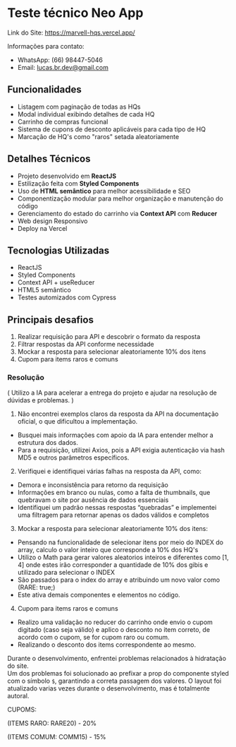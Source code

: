 # Teste técnico Neo App

Link do Site: https://marvell-hqs.vercel.app/

Informações para contato:
- WhatsApp: (66) 98447-5046
- Email: lucas.br.dev@gmail.com

  
## Funcionalidades

- Listagem com paginação de todas as HQs
- Modal individual exibindo detalhes de cada HQ
- Carrinho de compras funcional
- Sistema de cupons de desconto aplicáveis para cada tipo de HQ
- Marcação de HQ's como "raros" setada aleatoriamente

## Detalhes Técnicos

- Projeto desenvolvido em **ReactJS**
- Estilização feita com **Styled Components**
- Uso de **HTML semântico** para melhor acessibilidade e SEO
- Componentização modular para melhor organização e manutenção do código
- Gerenciamento do estado do carrinho via **Context API** com **Reducer**
- Web design Responsivo
- Deploy na Vercel


## Tecnologias Utilizadas

- ReactJS
- Styled Components
- Context API + useReducer
- HTML5 semântico
- Testes automizados com Cypress


## Principais desafios

1. Realizar requisição para API e descobrir o formato da resposta  
2. Filtrar respostas da API conforme necessidade  
3. Mockar a resposta para selecionar aleatoriamente 10% dos itens
4. Cupom para items raros e comuns

### Resolução

( Utilizo a IA para acelerar a entrega do projeto e ajudar na resolução de dúvidas e problemas.  )
1. Não encontrei exemplos claros da resposta da API na documentação oficial, o que dificultou a implementação.  
- Busquei mais informações com apoio da IA para entender melhor a estrutura dos dados.  
- Para a requisição, utilizei Axios, pois a API exigia autenticação via hash MD5 e outros parâmetros específicos.

2. Verifiquei e identifiquei várias falhas na resposta da API, como:  
- Demora e inconsistência para retorno da requisição  
- Informações em branco ou nulas, como a falta de thumbnails, que quebravam o site por ausência de dados essenciais  
- Identifiquei um padrão nessas respostas “quebradas” e implementei uma filtragem para retornar apenas os dados válidos e completos

3. Mockar a resposta para selecionar aleatoriamente 10% dos itens:  
- Pensando na funcionalidade de selecionar itens por meio do INDEX do array, calculo o valor inteiro que corresponde a 10% dos HQ's
-  Utilizo o Math para gerar valores aleatorios inteiros e diferentes como [1, 4] onde
 estes irão corresponder a quantidade de 10% dos gibis e utilizado para selecionar o INDEX
- São passados para o index do array e atribuindo um novo valor como (RARE: true;)
- Este ativa demais componentes e elementos no código.

4. Cupom para items raros e comuns
- Realizo uma validação no reducer do carrinho onde envio o cupom digitado (caso seja válido)
e aplico o desconto no item correto, de acordo com o cupom, se for cupom raro ou comum.
- Realizando o desconto dos items correspondente ao mesmo. 


Durante o desenvolvimento, enfrentei problemas relacionados à hidratação do site.  
Um dos problemas foi solucionado ao prefixar a prop do componente styled com o símbolo `$`, garantindo a correta passagem dos valores.
O layout foi atualizado varias vezes durante o desenvolvimento, mas é totalmente autoral.


CUPOMS:


(ITEMS RARO: RARE20) - 20%


(ITEMS COMUM: COMM15) - 15%
